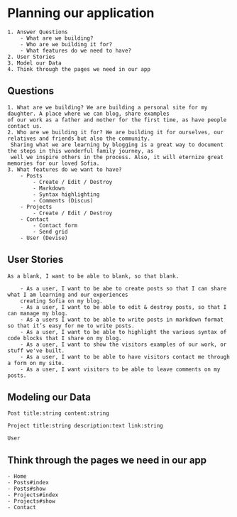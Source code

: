 # Planning our application
	
	1. Answer Questions
		- What are we building?
		- Who are we building it for?
		- What features do we need to have?
	2. User Stories
	3. Model our Data
	4. Think through the pages we need in our app

## Questions

	1. What are we building? We are building a personal site for my daughter. A place where we can blog, share examples 
	of our work as a father and mother for the first time, as have people contact us.
	2. Who are we building it for? We are building it for ourselves, our relatives and friends but also the community.
	 Sharing what we are learning by blogging is a great way to document the steps in this wonderful family journey, as 
	 well we inspire others in the process. Also, it will eternize great memories for our loved Sofia.
	3. What features do we want to have?
		- Posts
			- Create / Edit / Destroy
			- Markdown
			- Syntax highlighting
			- Comments (Discus)
		- Projects
			- Create / Edit / Destroy
		- Contact
			- Contact form
			- Send grid
		- User (Devise)		

## User Stories
	
	As a blank, I want to be able to blank, so that blank.
	
		- As a user, I want to be abe to create posts so that I can share what I am learning and our experiences 
		creating Sofia on my blog.
		- As a user, I want to be able to edit & destroy posts, so that I can manage my blog.
		- As a users I want to be able to write posts in markdown format so that it’s easy for me to write posts.
		- As a user, I want to be able to highlight the various syntax of code blocks that I share on my blog.
		- As a user, I want to show the visitors examples of our work, or stuff we've built.
		- As a user, I want to be able to have visitors contact me through a form on my site.
		- As a user, I want visitors to be able to leave comments on my posts.
		
## Modeling our Data

	Post title:string content:string
	
	Project title:string description:text link:string
	
	User
	
## Think through the pages we need in our app

	- Home
	- Posts#index
	- Posts#show
	- Projects#index
	- Projects#show
	- Contact
	